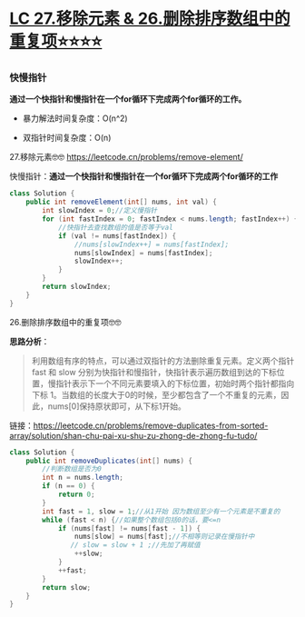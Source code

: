 # [LC 27.移除元素 & 26.删除排序数组中的重复项⭐⭐⭐⭐](https://github.com/HealUP/MyBlog/issues/14)

### 快慢指针 
**通过一个快指针和慢指针在一个for循环下完成两个for循环的工作。**

  - 暴力解法时间复杂度：O(n^2)

  - 双指针时间复杂度：O(n)

27.移除元素🤓🤓
https://leetcode.cn/problems/remove-element/

快慢指针：**通过一个快指针和慢指针在一个for循环下完成两个for循环的工作**

```java
class Solution {
    public int removeElement(int[] nums, int val) {
        int slowIndex = 0;//定义慢指针
        for (int fastIndex = 0; fastIndex < nums.length; fastIndex++) {
            //快指针去查找数组的值是否等于val 
            if (val != nums[fastIndex]) {
                //nums[slowIndex++] = nums[fastIndex];
                nums[slowIndex] = nums[fastIndex];
                slowIndex++;
            }
        }
        return slowIndex;
    }
}
```
26.删除排序数组中的重复项🤓🤓

**思路分析**：

>  利用数组有序的特点，可以通过双指针的方法删除重复元素。定义两个指针 fast 和 slow 分别为快指针和慢指针，快指针表示遍历数组到达的下标位置，慢指针表示下一个不同元素要填入的下标位置，初始时两个指针都指向下标 1。当数组的长度大于0的时候，至少都包含了一个不重复的元素，因此，nums[0]保持原状即可，从下标1开始。

链接：https://leetcode.cn/problems/remove-duplicates-from-sorted-array/solution/shan-chu-pai-xu-shu-zu-zhong-de-zhong-fu-tudo/

```java
class Solution {
    public int removeDuplicates(int[] nums) {   
        //判断数组是否为0
        int n = nums.length;
        if (n == 0) {
            return 0;
        }
        int fast = 1, slow = 1;//从1开始 因为数组至少有一个元素是不重复的
        while (fast < n) {//如果整个数组包括0的话，要<=n
            if (nums[fast] != nums[fast - 1]) {
                nums[slow] = nums[fast];//不相等则记录在慢指针中
               // slow = slow + 1 ;//先加了再赋值
                ++slow;
            }
            ++fast;
        }
        return slow;
    }
}
```
